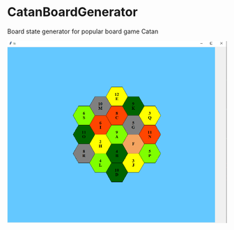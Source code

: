# CatanBoardGenerator
Board state generator for popular board game Catan

![Alt text](CatanSnippet.PNG?raw=true "GeneratedBoard")
